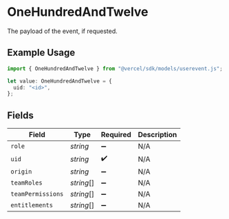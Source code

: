 # OneHundredAndTwelve

The payload of the event, if requested.

## Example Usage

```typescript
import { OneHundredAndTwelve } from "@vercel/sdk/models/userevent.js";

let value: OneHundredAndTwelve = {
  uid: "<id>",
};
```

## Fields

| Field              | Type               | Required           | Description        |
| ------------------ | ------------------ | ------------------ | ------------------ |
| `role`             | *string*           | :heavy_minus_sign: | N/A                |
| `uid`              | *string*           | :heavy_check_mark: | N/A                |
| `origin`           | *string*           | :heavy_minus_sign: | N/A                |
| `teamRoles`        | *string*[]         | :heavy_minus_sign: | N/A                |
| `teamPermissions`  | *string*[]         | :heavy_minus_sign: | N/A                |
| `entitlements`     | *string*[]         | :heavy_minus_sign: | N/A                |